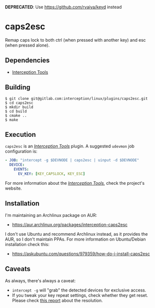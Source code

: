 **DEPRECATED**: Use https://github.com/rvaiya/keyd instead

# caps2esc

Remap caps lock to both ctrl (when pressed with another key) and esc (when pressed alone).

## Dependencies

- [Interception Tools][interception-tools]

## Building

```
$ git clone git@gitlab.com:interception/linux/plugins/caps2esc.git
$ cd caps2esc
$ mkdir build
$ cd build
$ cmake ..
$ make
```

## Execution

`caps2esc` is an [_Interception Tools_][interception-tools] plugin. A suggested
`udevmon` job configuration is:

```yaml
- JOB: "intercept -g $DEVNODE | caps2esc | uinput -d $DEVNODE"
  DEVICE:
    EVENTS:
      EV_KEY: [KEY_CAPSLOCK, KEY_ESC]

```

For more information about the [_Interception Tools_][interception-tools], check
the project's website.

## Installation

I'm maintaining an Archlinux package on AUR:

- <https://aur.archlinux.org/packages/interception-caps2esc>

I don't use Ubuntu and recommend Archlinux instead, as it provides the AUR, so I
don't maintain PPAs. For more information on Ubuntu/Debian installation check
this:

- <https://askubuntu.com/questions/979359/how-do-i-install-caps2esc>

## Caveats

As always, there's always a caveat:

- `intercept -g` will "grab" the detected devices for exclusive access.
- If you tweak your key repeat settings, check whether they get reset.
  Please check [this report][key-repeat-fix] about the resolution.

[caps2esc-windows]: https://github.com/oblitum/Interception/blob/master/samples/caps2esc/caps2esc.cpp
[xcape]: https://github.com/alols/xcape
[interception-tools]: https://gitlab.com/interception/linux/tools
[key-repeat-fix]: https://github.com/oblitum/caps2esc/issues/1
